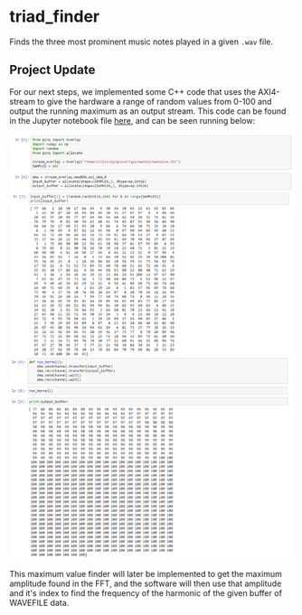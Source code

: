 # triad_finder
Finds the three most prominent music notes played in a given `.wav` file.


## Project Update

For our next steps, we implemented some C++ code that uses the AXI4-stream to give the hardware a range of random values from 0-100 and output the running maximum as an output stream. This code can be found in the Jupyter notebook file [here](david/project_update.ipynb), and can be seen running below:

![image](david/photos/capture.png)

This maximum value finder will later be implemented to get the maximum amplitude found in the FFT, and the software will then use that amplitude and it's index to find the frequency of the harmonic of the given buffer of WAVEFILE data.
